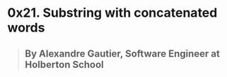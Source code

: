 # 0x21. Substring with concatenated words
> ## By Alexandre Gautier, Software Engineer at Holberton School

